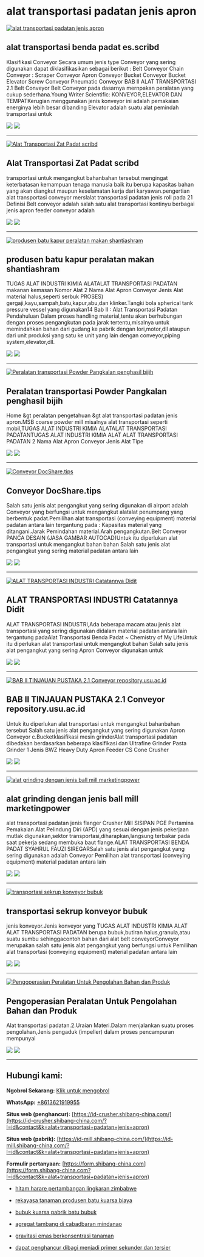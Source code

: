 # alat transportasi padatan jenis apron

<a href="https://swt.shibang-china.com/?l=id&img&k=alat+transportasi+padatan+jenis+apron" target="_blank">![alat transportasi padatan jenis apron](http://static.shibang-china.com/all-800x300/460.jpg)</a>

## alat transportasi benda padat es.scribd
Klasifikasi Conveyor Secara umum jenis type Conveyor yang sering digunakan dapat diklasifikasikan sebagai berikut : Belt Conveyor Chain Conveyor : Scraper Conveyor Apron Conveyor Bucket Conveyor Bucket Elevator Screw Conveyor Pneumatic Conveyor BAB II ALAT TRANSPORTASI 2.1 Belt Conveyor Belt Conveyor pada dasarnya mernpakan peralatan yang cukup sederhana.Young Writer Scientific: KONVEYOR,ELEVATOR DAN TEMPATKerugian menggunakan jenis konveyor ini adalah pemakaian energinya lebih besar dibanding Elevator adalah suatu alat pemindah transportasi untuk


<a href="https://whatsapp.shibangsoft.com/WhatsApp.php" target="_blank" title="WhatsApp">![](http://static.shibang-china.com/icon/whatsapp.png)</a> <a href="https://swt.shibang-china.com/?l=id&icon&k=alat+transportasi+padatan+jenis+apron" target="_blank">![](http://static.shibang-china.com/icon/chat-id.png)</a>

---

<a href="https://swt.shibang-china.com/?l=id&img&k=alat+transportasi+padatan+jenis+apron" target="_blank">![Alat Transportasi Zat Padat scribd](http://static.shibang-china.com/all-800x300/615.jpg)</a>

## Alat Transportasi Zat Padat scribd
transportasi untuk mengangkut bahanbahan tersebut mengingat keterbatasan kemampuan tenaga manusia baik itu berupa kapasitas bahan yang akan diangkut maupun keselamatan kerja dari karyawan.pengertian alat transportasi conveyor merslalat transportasi padatan jenis roll pada 21 Definisi Belt conveyor adalah salah satu alat transportasi kontinyu berbagai jenis apron feeder conveyor adalah


<a href="https://whatsapp.shibangsoft.com/WhatsApp.php" target="_blank" title="WhatsApp">![](http://static.shibang-china.com/icon/whatsapp.png)</a> <a href="https://swt.shibang-china.com/?l=id&icon&k=alat+transportasi+padatan+jenis+apron" target="_blank">![](http://static.shibang-china.com/icon/chat-id.png)</a>

---

<a href="https://swt.shibang-china.com/?l=id&img&k=alat+transportasi+padatan+jenis+apron" target="_blank">![produsen batu kapur peralatan makan shantiashram](http://static.shibang-china.com/all-800x300/494.jpg)</a>

## produsen batu kapur peralatan makan shantiashram
TUGAS ALAT INDUSTRI KIMIA ALATALAT TRANSPORTASI PADATAN makanan kemasan Nomor Alat 2 Nama Alat Apron Conveyor Jenis Alat material halus,seperti serbuk PROSES) gergaji,kayu,sampah,batu,kapur,abu,dan klinker.Tangki bola spherical tank pressure vessel yang digunakan14 Bab II : Alat Transportasi Padatan Pendahuluan Dalam proses handling material,tentu akan berhubungan dengan proses pengangkutan pada jarak tertentu,misalnya untuk memindahkan bahan dari gudang ke pabrik dengan lori,motor,dll ataupun dari unit produksi yang satu ke unit yang lain dengan conveyor,piping system,elevator,dll.


<a href="https://whatsapp.shibangsoft.com/WhatsApp.php" target="_blank" title="WhatsApp">![](http://static.shibang-china.com/icon/whatsapp.png)</a> <a href="https://swt.shibang-china.com/?l=id&icon&k=alat+transportasi+padatan+jenis+apron" target="_blank">![](http://static.shibang-china.com/icon/chat-id.png)</a>

---

<a href="https://swt.shibang-china.com/?l=id&img&k=alat+transportasi+padatan+jenis+apron" target="_blank">![Peralatan transportasi Powder Pangkalan penghasil bijih](http://static.shibang-china.com/all-800x300/499.jpg)</a>

## Peralatan transportasi Powder Pangkalan penghasil bijih
Home &gt peralatan pengetahuan &gt alat transportasi padatan jenis apron.MSB coarse powder mill misalnya alat transportasi seperti mobil,TUGAS ALAT INDUSTRI KIMIA ALATALAT TRANSPORTASI PADATANTUGAS ALAT INDUSTRI KIMIA ALAT ALAT TRANSPORTASI PADATAN 2 Nama Alat Apron Conveyor Jenis Alat Tipe


<a href="https://whatsapp.shibangsoft.com/WhatsApp.php" target="_blank" title="WhatsApp">![](http://static.shibang-china.com/icon/whatsapp.png)</a> <a href="https://swt.shibang-china.com/?l=id&icon&k=alat+transportasi+padatan+jenis+apron" target="_blank">![](http://static.shibang-china.com/icon/chat-id.png)</a>

---

<a href="https://swt.shibang-china.com/?l=id&img&k=alat+transportasi+padatan+jenis+apron" target="_blank">![Conveyor DocShare.tips](http://static.shibang-china.com/all-800x300/1058.jpg)</a>

## Conveyor DocShare.tips
Salah satu jenis alat pengangkut yang sering digunakan di airport adalah Conveyor yang berfungsi untuk mengangkut alatalat penumpang yang berbentuk padat.Pemilihan alat transportasi (conveying equipment) material padatan antara lain tergantung pada : Kapasitas material yang ditangani.Jarak Pemindahan material.Arah pengangkutan.Belt Conveyor PANCA DESAIN (JASA GAMBAR AUTOCAD)Untuk itu diperlukan alat transportasi untuk mengangkut bahan bahan Salah satu jenis alat pengangkut yang sering material padatan antara lain


<a href="https://whatsapp.shibangsoft.com/WhatsApp.php" target="_blank" title="WhatsApp">![](http://static.shibang-china.com/icon/whatsapp.png)</a> <a href="https://swt.shibang-china.com/?l=id&icon&k=alat+transportasi+padatan+jenis+apron" target="_blank">![](http://static.shibang-china.com/icon/chat-id.png)</a>

---

<a href="https://swt.shibang-china.com/?l=id&img&k=alat+transportasi+padatan+jenis+apron" target="_blank">![ALAT TRANSPORTASI INDUSTRI Catatannya Didit](http://static.shibang-china.com/all-800x300/937.jpg)</a>

## ALAT TRANSPORTASI INDUSTRI Catatannya Didit
ALAT TRANSPORTASI INDUSTRI,Ada beberapa macam atau jenis alat transportasi yang sering digunakan didalam material padatan antara lain tergantung padaAlat Transportasi Benda Padat ~ Chemistry of My LifeUntuk itu diperlukan alat transportasi untuk mengangkut bahan Salah satu jenis alat pengangkut yang sering Apron Conveyor digunakan untuk


<a href="https://whatsapp.shibangsoft.com/WhatsApp.php" target="_blank" title="WhatsApp">![](http://static.shibang-china.com/icon/whatsapp.png)</a> <a href="https://swt.shibang-china.com/?l=id&icon&k=alat+transportasi+padatan+jenis+apron" target="_blank">![](http://static.shibang-china.com/icon/chat-id.png)</a>

---

<a href="https://swt.shibang-china.com/?l=id&img&k=alat+transportasi+padatan+jenis+apron" target="_blank">![BAB II TINJAUAN PUSTAKA 2.1 Conveyor repository.usu.ac.id](http://static.shibang-china.com/all-800x300/750.jpg)</a>

## BAB II TINJAUAN PUSTAKA 2.1 Conveyor repository.usu.ac.id
Untuk itu diperlukan alat transportasi untuk mengangkut bahanbahan tersebut Salah satu jenis alat pengangkut yang sering digunakan Apron Conveyor c.Bucketklasifikasi mesin grinderAlat transportasi padatan dibedakan berdasarkan beberapa klasifikasi dan Ultrafine Grinder Pasta Grinder 1 Jenis BWZ Heavy Duty Apron Feeder CS Cone Crusher


<a href="https://whatsapp.shibangsoft.com/WhatsApp.php" target="_blank" title="WhatsApp">![](http://static.shibang-china.com/icon/whatsapp.png)</a> <a href="https://swt.shibang-china.com/?l=id&icon&k=alat+transportasi+padatan+jenis+apron" target="_blank">![](http://static.shibang-china.com/icon/chat-id.png)</a>

---

<a href="https://swt.shibang-china.com/?l=id&img&k=alat+transportasi+padatan+jenis+apron" target="_blank">![alat grinding dengan jenis ball mill marketingpower](http://static.shibang-china.com/all-800x300/1255.jpg)</a>

## alat grinding dengan jenis ball mill marketingpower
alat transportasi padatan jenis flanger Crusher Mill SISIPAN PGE Pertamina Pemakaian Alat Pelindung Diri (APD) yang sesuai dengan jenis pekerjaan mutlak digunakan,sektor transportasi,diharapkan,langsung terbakar pada saat pekerja sedang membuka baut flange.ALAT TRANSPORTASI BENDA PADAT SYAHRUL FAUZI SIREGARSalah satu jenis alat pengangkut yang sering digunakan adalah Conveyor Pemilihan alat transportasi (conveying equipment) material padatan antara lain


<a href="https://whatsapp.shibangsoft.com/WhatsApp.php" target="_blank" title="WhatsApp">![](http://static.shibang-china.com/icon/whatsapp.png)</a> <a href="https://swt.shibang-china.com/?l=id&icon&k=alat+transportasi+padatan+jenis+apron" target="_blank">![](http://static.shibang-china.com/icon/chat-id.png)</a>

---

<a href="https://swt.shibang-china.com/?l=id&img&k=alat+transportasi+padatan+jenis+apron" target="_blank">![transportasi sekrup konveyor bubuk](http://static.shibang-china.com/all-800x300/1426.jpg)</a>

## transportasi sekrup konveyor bubuk
jenis konveyor.Jenis konveyor yang TUGAS ALAT INDUSTRI KIMIA ALAT ALAT TRANSPORTASI PADATAN berupa bubuk,butiran halus,granula,atau suatu sumbu sehinggacontoh bahan dari alat belt conveyorConveyor merupakan salah satu jenis alat pengangkut yang berfungsi untuk Pemilihan alat transportasi (conveying equipment) material padatan antara lain


<a href="https://whatsapp.shibangsoft.com/WhatsApp.php" target="_blank" title="WhatsApp">![](http://static.shibang-china.com/icon/whatsapp.png)</a> <a href="https://swt.shibang-china.com/?l=id&icon&k=alat+transportasi+padatan+jenis+apron" target="_blank">![](http://static.shibang-china.com/icon/chat-id.png)</a>

---

<a href="https://swt.shibang-china.com/?l=id&img&k=alat+transportasi+padatan+jenis+apron" target="_blank">![Pengoperasian Peralatan Untuk Pengolahan Bahan dan Produk](http://static.shibang-china.com/all-800x300/628.jpg)</a>

## Pengoperasian Peralatan Untuk Pengolahan Bahan dan Produk
Alat transportasi padatan.2.Uraian Materi.Dalam menjalankan suatu proses pengolahan,Jenis pengaduk (impeller) dalam proses pencampuran mempunyai

<a href="https://whatsapp.shibangsoft.com/WhatsApp.php" target="_blank" title="WhatsApp">![](http://static.shibang-china.com/icon/whatsapp.png)</a> <a href="https://swt.shibang-china.com/?l=id&icon&k=alat+transportasi+padatan+jenis+apron" target="_blank">![](http://static.shibang-china.com/icon/chat-id.png)</a>

---
## Hubungi kami:

**Ngobrol Sekarang:** [Klik untuk mengobrol](https://swt.shibang-china.com?l=id&contact&k=alat+transportasi+padatan+jenis+apron)

**WhatsApp:**  [+8613621919955](https://whatsapp.shibangsoft.com/WhatsApp.php)

**Situs web (penghancur):** [https://id-crusher.shibang-china.com/](https://id-crusher.shibang-china.com/?l=id&contact&k=alat+transportasi+padatan+jenis+apron)

**Situs web (pabrik):** [https://id-mill.shibang-china.com/](https://id-mill.shibang-china.com/?l=id&contact&k=alat+transportasi+padatan+jenis+apron)

**Formulir pertanyaan:** [https://form.shibang-china.com](https://form.shibang-china.com?l=id&contact&k=alat+transportasi+padatan+jenis+apron)

* [hitam harare pertambangan lingkaran zimbabwe](../36/hitam%20harare%20pertambangan%20lingkaran%20zimbabwe.md)

* [rekayasa tanaman produsen batu kuarsa biaya](../34/rekayasa%20tanaman%20produsen%20batu%20kuarsa%20biaya.md)

* [bubuk kuarsa pabrik batu bubuk](../32/bubuk%20kuarsa%20pabrik%20batu%20bubuk.md)

* [agregat tambang di cabadbaran mindanao](../39/agregat%20tambang%20di%20cabadbaran%20mindanao.md)

* [gravitasi emas berkonsentrasi tanaman](../32/gravitasi%20emas%20berkonsentrasi%20tanaman.md)

* [dapat penghancur dibagi menjadi primer sekunder dan tersier](../39/dapat%20penghancur%20dibagi%20menjadi%20primer%20sekunder%20dan%20tersier.md)